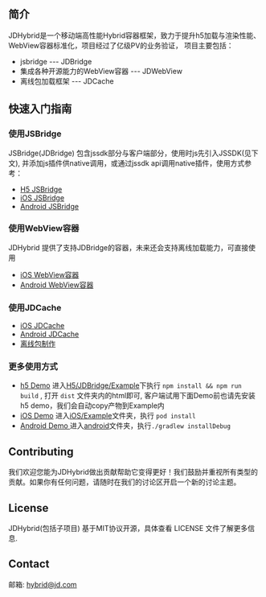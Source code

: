 
<h2>简介</h2>
JDHybrid是一个移动端高性能Hybrid容器框架，致力于提升h5加载与渲染性能、WebView容器标准化，项目经过了亿级PV的业务验证， 项目主要包括：

* jsbridge --- JDBridge
* 集成各种开源能力的WebView容器 --- JDWebView
* 离线包加载框架 --- JDCache 


<h2>快速入门指南</h2>
<h3>使用JSBridge</h3>
JSBridge(JDBridge) 包含jssdk部分与客户端部分，使用时js先引入JSSDK(见下文), 并添加js插件供native调用，或通过jssdk api调用native插件，使用方式参考：

* [H5 JSBridge](H5/JDBridge/README.md)
* [iOS JSBridge](iOS/JDHybrid/JDBridge/README.md)
* [Android JSBridge](android/JDBridge/README.md)

<h3>使用WebView容器</h3>
JDHybrid 提供了支持JDBridge的容器，未来还会支持离线加载能力，可直接使用

* [iOS WebView容器](iOS/JDHybrid/JDWebView/README.md)
* [Android WebView容器](android/JDWebView/README.md)

<h3>使用JDCache</h3>

* [iOS JDCache](iOS/JDHybrid/JDCache/README.md)
* [Android JDCache](android/JDCache/README.md)
* [离线包制作](nodejs/README.md)

<h3>更多使用方式</h3>

* [h5 Demo](H5/JDBridge/Example) 进入[H5/JDBridge/Example](H5/JDBridge/Example)下执行 `npm install && npm run build` , 打开 `dist` 文件夹内的html即可, 客户端试用下面Demo前也请先安装h5 demo，我们会自动copy产物到Example内
* [iOS Demo](iOS/Example) 进入[iOS/Example](/iOS/Example)文件夹，执行 `pod install` 
* [Android Demo ](android/example)进入[android](/android)文件夹，执行`./gradlew installDebug`

<h2>Contributing</h2>
我们欢迎您能为JDHybrid做出贡献帮助它变得更好！我们鼓励并重视所有类型的贡献。如果你有任何问题，请随时在我们的讨论区开启一个新的讨论主题。

<h2>License</h2>
JDHybrid(包括子项目) 基于MIT协议开源，具体查看 LICENSE 文件了解更多信息.


<h2>Contact</h2>

邮箱: hybrid@jd.com
